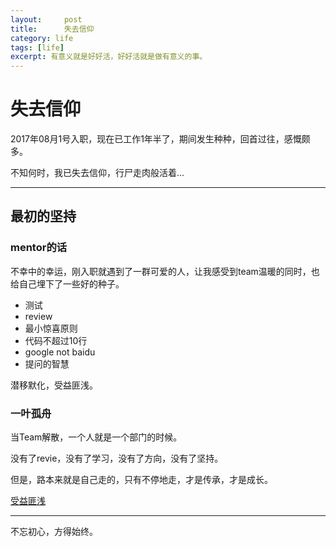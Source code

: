 ```yaml
---
layout:     post
title:      失去信仰
category: life
tags: [life]
excerpt: 有意义就是好好活，好好活就是做有意义的事。
---
```


失去信仰
=======

2017年08月1号入职，现在已工作1年半了，期间发生种种，回首过往，感慨颇多。

不知何时，我已失去信仰，行尸走肉般活着...

--------------------------------------------------------------------------------

最初的坚持
----------

### mentor的话

不幸中的幸运，刚入职就遇到了一群可爱的人，让我感受到team温暖的同时，也给自己埋下了一些好的种子。

* 测试
* review
* 最小惊喜原则
* 代码不超过10行
* google not baidu
* 提问的智慧

潜移默化，受益匪浅。

### 一叶孤舟

当Team解散，一个人就是一个部门的时候。

没有了revie，没有了学习，没有了方向，没有了坚持。

但是，路本来就是自己走的，只有不停地走，才是传承，才是成长。

[受益匪浅](http://blog.dengqinghua.net/memorize_my_mentor.html)

----------
不忘初心，方得始终。

